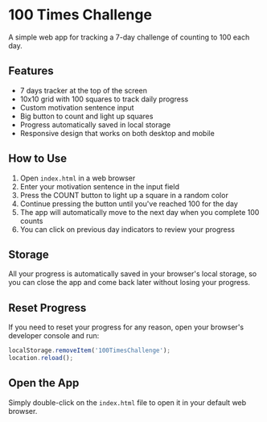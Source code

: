 # 100 Times Challenge

A simple web app for tracking a 7-day challenge of counting to 100 each day.

## Features

- 7 days tracker at the top of the screen
- 10x10 grid with 100 squares to track daily progress
- Custom motivation sentence input
- Big button to count and light up squares
- Progress automatically saved in local storage
- Responsive design that works on both desktop and mobile

## How to Use

1. Open `index.html` in a web browser
2. Enter your motivation sentence in the input field
3. Press the COUNT button to light up a square in a random color
4. Continue pressing the button until you've reached 100 for the day
5. The app will automatically move to the next day when you complete 100 counts
6. You can click on previous day indicators to review your progress

## Storage

All your progress is automatically saved in your browser's local storage, so you can close the app and come back later without losing your progress.

## Reset Progress

If you need to reset your progress for any reason, open your browser's developer console and run:
```javascript
localStorage.removeItem('100TimesChallenge');
location.reload();
```

## Open the App

Simply double-click on the `index.html` file to open it in your default web browser.

